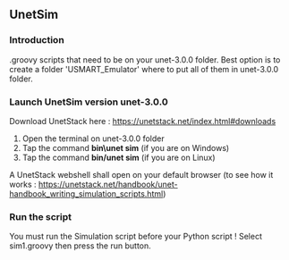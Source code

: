 ## UnetSim

### Introduction

.groovy scripts that need to be on your unet-3.0.0 folder. Best option is to create a folder 'USMART_Emulator' where to put all of them in unet-3.0.0 folder.

### Launch UnetSim version unet-3.0.0

Download UnetStack here : https://unetstack.net/index.html#downloads
  1. Open the terminal on unet-3.0.0 folder 
  2. Tap the command **bin\unet sim** (if you are on Windows)
  3. Tap the command **bin/unet sim** (if you are on Linux)

A UnetStack webshell shall open on your default browser (to see how it works : https://unetstack.net/handbook/unet-handbook_writing_simulation_scripts.html)

### Run the script

You must run the Simulation script before your Python script ! Select sim1.groovy then press the run button.
